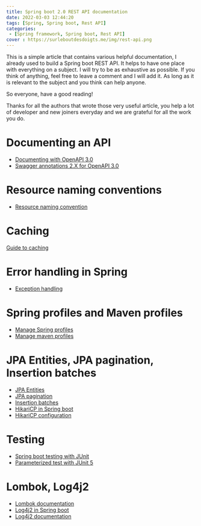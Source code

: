 ```yaml
---
title: Spring boot 2.0 REST API documentation
date: 2022-03-03 12:44:20
tags: [Spring, Spring boot, Rest API]
categories:
 - [Spring framework, Spring boot, Rest API]
cover : https://surleboutdesdoigts.me/img/rest-api.png
---
```


This is a simple article that contains various helpful documentation, I already used to build a Spring boot REST API.
It helps to have one place with everything on a subject. I will try to be as exhaustive as possible.
If you think of anything, feel free to leave a comment and I will add it. As long as it is relevant to the subject and you think can help anyone.

So everyone, have a good reading!

Thanks for all the authors that wrote those very useful article, you help a lot of
developer and new joiners everyday and we are grateful for all the work you do.

# Documenting an API
- [Documenting with OpenAPI 3.0](https://www.baeldung.com/spring-rest-openapi-documentation)
- [Swagger annotations 2.X for OpenAPI 3.0](https://github.com/swagger-api/swagger-core/wiki/Swagger-2.X---Annotations)

# Resource naming conventions
- [Resource naming convention](https://restfulapi.net/resource-naming/)

# Caching
[Guide to caching](https://www.baeldung.com/spring-cache-tutorial)

# Error handling in Spring
- [Exception handling](https://www.baeldung.com/exception-handling-for-rest-with-spring)

# Spring profiles and Maven profiles
- [Manage Spring profiles](https://www.baeldung.com/spring-profiles)
- [Manage maven profiles](https://www.baeldung.com/maven-profiles)

# JPA Entities, JPA pagination, Insertion batches
- [JPA Entities](https://www.baeldung.com/jpa-entities)
- [JPA pagination](https://www.baeldung.com/spring-data-jpa-pagination-sorting)
- [Insertion batches](https://dzone.com/articles/spring-boot-boost-jpa-bulk-insert-performance-by-100x)
- [HikariCP in Spring boot](https://www.baeldung.com/spring-boot-hikari)
- [HikariCP configuration](https://github.com/brettwooldridge/HikariCP#gear-configuration-knobs-baby)

# Testing
- [Spring boot testing with JUnit](https://www.baeldung.com/spring-boot-testing)
- [Parameterized test with JUnit 5](https://www.baeldung.com/parameterized-tests-junit-5)

# Lombok, Log4j2
- [Lombok documentation](https://projectlombok.org/features/all)
- [Log4j2 in Spring boot](https://www.baeldung.com/log4j2-appenders-layouts-filters)
- [Log4j2 documentation](https://logging.apache.org/log4j/2.x/)
